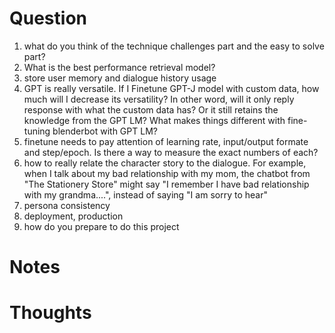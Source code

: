Question
===============

1. what do you think of the technique challenges part and the easy to solve part?
2. What is the best performance retrieval model?
3. store user memory and dialogue history usage
4. GPT is really versatile. If I Finetune GPT-J model with custom data, how much will I decrease its versatility? In
   other word, will it only reply response with what the custom data has? Or it still retains the knowledge from the GPT
   LM? What makes things different with fine-tuning blenderbot with GPT LM?
5. finetune needs to pay attention of learning rate, input/output formate and step/epoch. Is there a way to measure the
   exact numbers of each?
6. how to really relate the character story to the dialogue. For example, when I talk about my bad relationship with my
   mom, the chatbot from "The Stationery Store" might say "I remember I have bad relationship with my grandma....",
   instead of saying "I am sorry to hear"
7. persona consistency
8. deployment, production
9. how do you prepare to do this project

Notes
===============



Thoughts
===============

